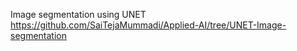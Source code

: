 Image segmentation using UNET
https://github.com/SaiTejaMummadi/Applied-AI/tree/UNET-Image-segmentation
